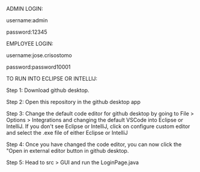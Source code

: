 ADMIN LOGIN:


username:admin

password:12345


EMPLOYEE LOGIN:


username:jose.crisostomo

password:password10001



TO RUN INTO ECLIPSE OR INTELLIJ:



Step 1: Download github desktop.

Step 2: Open this repository in the github desktop app

Step 3: Change the default code editor for github desktop by going to File > Options > Integrations and changing the default VSCode into Eclipse or IntelliJ. If you don't see Eclipse or IntelliJ, click on configure custom editor and select the .exe file of either Eclipse or IntelliJ

Step 4: Once you have changed the code editor, you can now click the "Open in external editor button in github desktop.

Step 5: Head to src > GUI and run the LoginPage.java 

